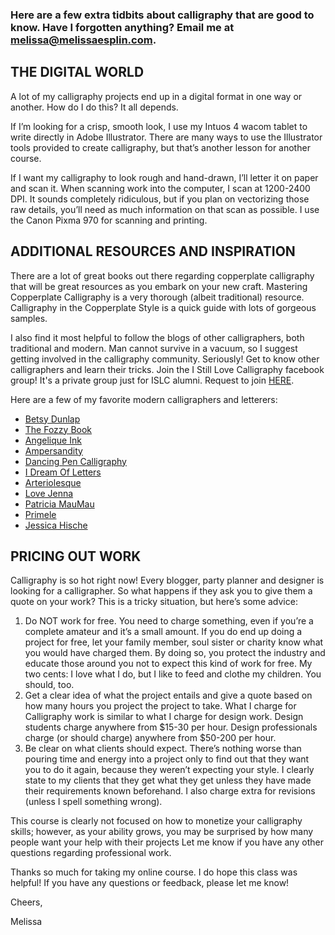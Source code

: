 ### Here are a few extra tidbits about calligraphy that are good to know. Have I forgotten anything? Email me at <a href="mailto:melissa@melissaesplin.com">melissa@melissaesplin.com</a>.

## THE DIGITAL WORLD


A lot of my calligraphy projects end up in a digital format in one way or another. How do I do this? It all depends.


If I’m looking for a crisp, smooth look, I use my Intuos 4 wacom tablet to write directly in Adobe Illustrator. There are many ways to use the Illustrator tools provided to create calligraphy, but that’s another lesson for another course.


If I want my calligraphy to look rough and hand-drawn, I’ll letter it on paper and scan it. When scanning work into the computer, I scan at 1200-2400 DPI. It sounds completely ridiculous, but if you plan on vectorizing those raw details, you’ll need as much information on that scan as possible. I use the Canon Pixma 970 for scanning and printing.

## ADDITIONAL RESOURCES AND INSPIRATION


There are a lot of great books out there regarding copperplate calligraphy that will be great resources as you embark on your new craft. Mastering Copperplate Calligraphy is a very thorough (albeit traditional) resource. Calligraphy in the Copperplate Style is a quick guide with lots of gorgeous samples.


I also find it most helpful to follow the blogs of other calligraphers, both traditional and modern. Man cannot survive in a vacuum, so I suggest getting involved in the calligraphy community.  Seriously!  Get to know other calligraphers and learn their tricks. Join the I Still Love Calligraphy facebook group! It's a private group just for ISLC alumni. Request to join <a href="https://www.facebook.com/groups/384322728341174/">HERE</a>.


Here are a few of my favorite modern calligraphers and letterers:

<ul>
    <li>
        <a href="http://bdunlap.blogspot.com/">
            Betsy Dunlap
        </a>
    </li>
    <li>
        <a href="http://thefozzybook.com/">
            The Fozzy Book
        </a>
    </li>
    <li>
        <a href="http://www.angeliqueink.com/portfolio.php">
            Angelique Ink
        </a>
    </li>
    <li>
        <a href="http://ampersandity.wordpress.com/">
            Ampersandity
        </a>
    </li>
    <li>
        <a href="http://dancingpencalligraphy.blogspot.com/">
            Dancing Pen Calligraphy
        </a>
    </li>
    <li>
        <a href="http://idreamofletters.blogspot.com/">
            I Dream Of Letters
        </a>
    </li>
    <li>
        <a href="http://arteriolesque.blogspot.com/">
            Arteriolesque
        </a>
    </li>
    <li>
        <a href="http://lovejenna.blogspot.com/">
            Love Jenna
        </a>
    </li>
    <li>
        <a href="http://pmumau.wordpress.com/">
            Patricia MauMau
        </a>
    </li>
    <li>
        <a href="http://primele.com/">
            Primele
        </a>
    </li>
    <li>
        <a href="http://www.jessicahische.is/">
            Jessica Hische
        </a>
    </li>
</ul>

## PRICING OUT WORK


Calligraphy is so hot right now! Every blogger, party planner and designer is looking for a calligrapher. So what happens if they ask you to give them a quote on your work? This is a tricky situation, but here’s some advice:

<ol>
    <li>
        Do NOT work for free. You need to charge something, even if you’re a complete amateur and it’s a small amount. If you do end up doing a project for free, let your family member, soul sister or charity know what you would have charged them. By doing so, you protect the industry and educate those around you not to expect this kind of work for free. My two cents: I love what I do, but I like to feed and clothe my children. You should, too.
    </li>
    <li>
        Get a clear idea of what the project entails and give a quote based on how many hours you project the project to take. What I charge for Calligraphy work is similar to what I charge for design work. Design students charge anywhere from $15-30 per hour. Design professionals charge (or should charge) anywhere from $50-200 per hour.
    </li>
    <li>
        Be clear on what clients should expect. There’s nothing worse than pouring time and energy into a project only to find out that they want you to do it again, because they weren’t expecting your style. I clearly state to my clients that they get what they get unless they have made their requirements known beforehand. I also charge extra for revisions (unless I spell something wrong).
    </li>
</ol>


This course is clearly not focused on how to monetize your calligraphy skills; however, as your ability grows, you may be surprised by how many people want your help with their projects Let me know if you have any other questions regarding professional work.


Thanks so much for taking my online course. I do hope this class was helpful! If you have any questions or feedback, please let me know!
<p>
    Cheers,
    <br/><div class="signature">Melissa</div>
</p>